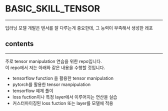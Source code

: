 # BASIC_SKILL_TENSOR

___

딥러닝 모델 개발은 텐서를 잘 다루는게 중요한데, 그 능력이 부족해서 생성한 레포 <br>

## contents

---
주로 tensor manipulation 연습을 위한 repo입니다. <br>
이 repo에서 저는 아래와 같은 내용을 수행할 것입니다. <br>

- tensorflow function 을 활용한 tensor manipulation
- pytorch를 활용한 tensor manpipulation
- tensorflow 예제 풀이
- loss fuction이나 특정 layer에서 이루어지는 연산을 실습 
- 커스터마이징된 loss fuction 또는 layer를 모델에 적용

